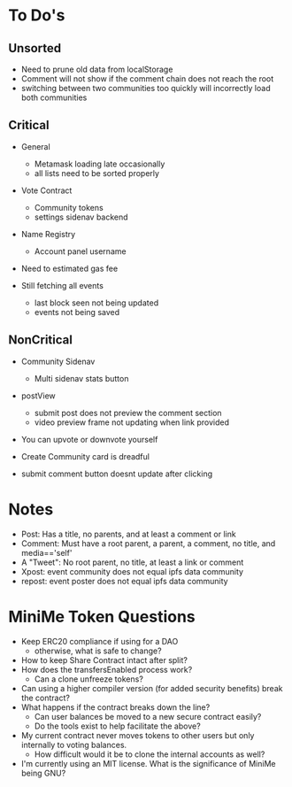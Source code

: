 # To Do's #

## Unsorted ##
- Need to prune old data from localStorage
- Comment will not show if the comment chain does not reach the root
- switching between two communities too quickly will incorrectly load both communities

## Critical ##
- General
    - Metamask loading late occasionally
    - all lists need to be sorted properly

- Vote Contract
    - Community tokens
    - settings sidenav backend

- Name Registry
    - Account panel username

- Need to estimated gas fee
- Still fetching all events
    - last block seen not being updated
    - events not being saved


## NonCritical ##
- Community Sidenav
    - Multi sidenav stats button
    
- postView
    - submit post does not preview the comment section
    - video preview frame not updating when link provided
    
- You can upvote or downvote yourself
- Create Community card is dreadful
- submit comment button doesnt update after clicking


    
# Notes #
- Post: Has a title, no parents, and at least a comment or link
- Comment: Must have a root parent, a parent, a comment, no title, and media=='self'
- A "Tweet": No root parent, no title, at least a link or comment
- Xpost: event community does not equal ipfs data community
- repost: event poster does not equal ipfs data community


# MiniMe Token Questions
- Keep ERC20 compliance if using for a DAO
    - otherwise, what is safe to change?
- How to keep Share Contract intact after split?
- How does the transfersEnabled process work?
    - Can a clone unfreeze tokens?
- Can using a higher compiler version (for added security benefits) break the contract?
- What happens if the contract breaks down the line?
    - Can user balances be moved to a new secure contract easily?
    - Do the tools exist to help facilitate the above?
- My current contract never moves tokens to other users but only internally to voting balances.
    - How difficult would it be to clone the internal accounts as well?
- I'm currently using an MIT license. What is the significance of MiniMe being GNU?













